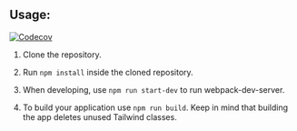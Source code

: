 ## Usage:

[![Codecov](https://codecov.io/gh//graph/badge.svg)](https://codecov.io/gh/)

1. 	Clone the repository.

2. 	Run  `npm install` inside the cloned repository.

3.	When developing, use `npm run start-dev` to run webpack-dev-server.

4. To build your application use `npm run build`. Keep in mind that building the app deletes unused Tailwind classes.


